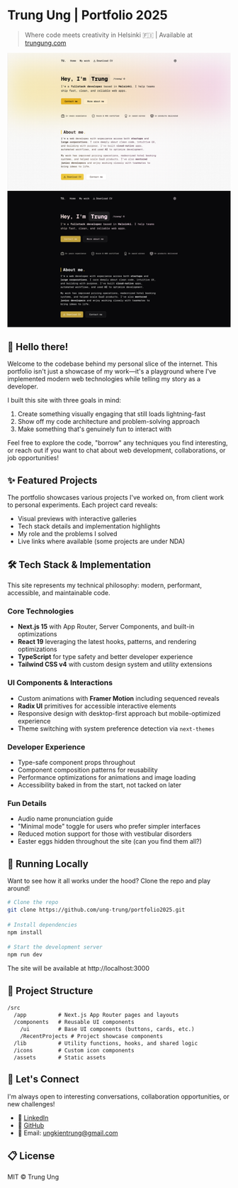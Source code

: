 # Trung Ung | Portfolio 2025

> Where code meets creativity in Helsinki 🇫🇮 | Available at [trungung.com](https://trungung.com)

![Portfolio Preview](/public/images/portfolio-2025-1.png)
![Portfolio Preview DarkMode](/public/images/portfolio-2025-2.png)

## 👋 Hello there!

Welcome to the codebase behind my personal slice of the internet. This portfolio isn't just a showcase of my work—it's a playground where I've implemented modern web technologies while telling my story as a developer.

I built this site with three goals in mind:

1. Create something visually engaging that still loads lightning-fast
2. Show off my code architecture and problem-solving approach
3. Make something that's genuinely fun to interact with

Feel free to explore the code, "borrow" any techniques you find interesting, or reach out if you want to chat about web development, collaborations, or job opportunities!

## ✨ Featured Projects

The portfolio showcases various projects I've worked on, from client work to personal experiments. Each project card reveals:

- Visual previews with interactive galleries
- Tech stack details and implementation highlights
- My role and the problems I solved
- Live links where available (some projects are under NDA)

## 🛠️ Tech Stack & Implementation

This site represents my technical philosophy: modern, performant, accessible, and maintainable code.

### Core Technologies

- **Next.js 15** with App Router, Server Components, and built-in optimizations
- **React 19** leveraging the latest hooks, patterns, and rendering optimizations
- **TypeScript** for type safety and better developer experience
- **Tailwind CSS v4** with custom design system and utility extensions

### UI Components & Interactions

- Custom animations with **Framer Motion** including sequenced reveals
- **Radix UI** primitives for accessible interactive elements
- Responsive design with desktop-first approach but mobile-optimized experience
- Theme switching with system preference detection via `next-themes`

### Developer Experience

- Type-safe component props throughout
- Component composition patterns for reusability
- Performance optimizations for animations and image loading
- Accessibility baked in from the start, not tacked on later

### Fun Details

- Audio name pronunciation guide
- "Minimal mode" toggle for users who prefer simpler interfaces
- Reduced motion support for those with vestibular disorders
- Easter eggs hidden throughout the site (can you find them all?)

## 🚀 Running Locally

Want to see how it all works under the hood? Clone the repo and play around!

```bash
# Clone the repo
git clone https://github.com/ung-trung/portfolio2025.git

# Install dependencies
npm install

# Start the development server
npm run dev
```

The site will be available at http://localhost:3000

## 📁 Project Structure

```
/src
  /app          # Next.js App Router pages and layouts
  /components   # Reusable UI components
    /ui         # Base UI components (buttons, cards, etc.)
    /RecentProjects # Project showcase components
  /lib          # Utility functions, hooks, and shared logic
  /icons        # Custom icon components
  /assets       # Static assets
```

## 🤝 Let's Connect

I'm always open to interesting conversations, collaboration opportunities, or new challenges!

- 💼 [LinkedIn](https://linkedin.com/in/trung-ung)
- 🐙 [GitHub](https://github.com/ung-trung)
- 📧 Email: ungkientrung@gmail.com

## 📋 License

MIT © Trung Ung
